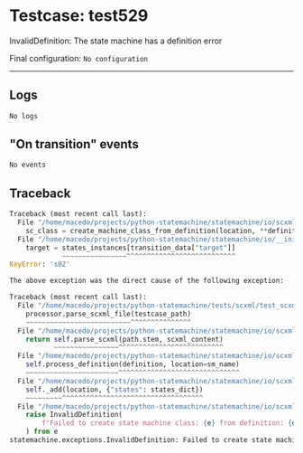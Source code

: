 # Testcase: test529

InvalidDefinition: The state machine has a definition error

Final configuration: `No configuration`

---

## Logs
```py
No logs
```

## "On transition" events
```py
No events
```

## Traceback
```py
Traceback (most recent call last):
  File "/home/macedo/projects/python-statemachine/statemachine/io/scxml/processor.py", line 114, in _add
    sc_class = create_machine_class_from_definition(location, **definition)
  File "/home/macedo/projects/python-statemachine/statemachine/io/__init__.py", line 115, in create_machine_class_from_definition
    target = states_instances[transition_data["target"]]
             ~~~~~~~~~~~~~~~~^^^^^^^^^^^^^^^^^^^^^^^^^^^
KeyError: 's02'

The above exception was the direct cause of the following exception:

Traceback (most recent call last):
  File "/home/macedo/projects/python-statemachine/tests/scxml/test_scxml_cases.py", line 114, in test_scxml_usecase
    processor.parse_scxml_file(testcase_path)
    ~~~~~~~~~~~~~~~~~~~~~~~~~~^^^^^^^^^^^^^^^
  File "/home/macedo/projects/python-statemachine/statemachine/io/scxml/processor.py", line 30, in parse_scxml_file
    return self.parse_scxml(path.stem, scxml_content)
           ~~~~~~~~~~~~~~~~^^^^^^^^^^^^^^^^^^^^^^^^^^
  File "/home/macedo/projects/python-statemachine/statemachine/io/scxml/processor.py", line 34, in parse_scxml
    self.process_definition(definition, location=sm_name)
    ~~~~~~~~~~~~~~~~~~~~~~~^^^^^^^^^^^^^^^^^^^^^^^^^^^^^^
  File "/home/macedo/projects/python-statemachine/statemachine/io/scxml/processor.py", line 49, in process_definition
    self._add(location, {"states": states_dict})
    ~~~~~~~~~^^^^^^^^^^^^^^^^^^^^^^^^^^^^^^^^^^^
  File "/home/macedo/projects/python-statemachine/statemachine/io/scxml/processor.py", line 118, in _add
    raise InvalidDefinition(
        f"Failed to create state machine class: {e} from definition: {definition}"
    ) from e
statemachine.exceptions.InvalidDefinition: Failed to create state machine class: 's02' from definition: {'states': {'s0': {'initial': True, 'states': [State('S01', id='s01', value='s01', initial=True, final=False)]}, 'pass': {'final': True, 'enter': [ExecuteBlock(ExecutableContent(actions=[LogAction(label='Outcome', expr="'pass'")]))]}, 'fail': {'final': True, 'enter': [ExecuteBlock(ExecutableContent(actions=[LogAction(label='Outcome', expr="'fail'")]))]}}}

```
